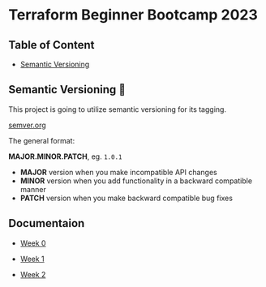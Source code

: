 # Terraform Beginner Bootcamp 2023

## Table of Content

- [Semantic Versioning](#semantic-versioning-mage)


## Semantic Versioning :mage:

This project is going to utilize semantic versioning for its tagging.

[semver.org](https://semver.org/)

The general format:

**MAJOR.MINOR.PATCH**, eg. `1.0.1`

- **MAJOR** version when you make incompatible API changes
- **MINOR** version when you add functionality in a backward compatible manner
- **PATCH** version when you make backward compatible bug fixes

## Documentaion
- [Week 0](https://github.com/ArtistYay/Terraform-Bootcamp-Documentation/blob/main/journal/week0.md)

- [Week 1](https://github.com/ArtistYay/Terraform-Bootcamp-Documentation/blob/main/journal/week1.md)

- [Week 2](https://github.com/ArtistYay/Terraform-Bootcamp-Documentation/blob/main/journal/week2.md)
